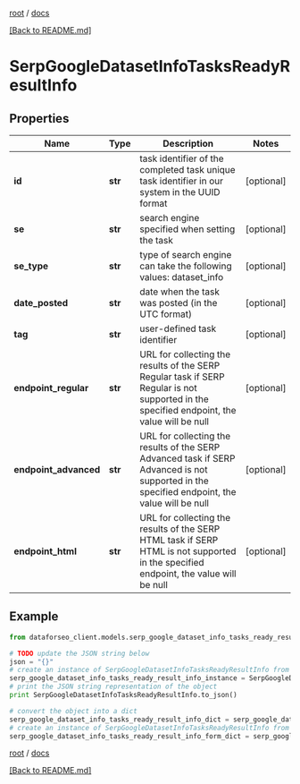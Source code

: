 [root](./../ "root") / [docs](./ "docs")

[[Back to README.md]](./../README.md "[Back to README.md]")

# SerpGoogleDatasetInfoTasksReadyResultInfo

## Properties

Name | Type | Description | Notes
------------ | ------------- | ------------- | -------------
**id** | **str** | task identifier of the completed task unique task identifier in our system in the UUID format | [optional]
**se** | **str** | search engine specified when setting the task | [optional]
**se_type** | **str** | type of search engine can take the following values: dataset_info | [optional]
**date_posted** | **str** | date when the task was posted (in the UTC format) | [optional]
**tag** | **str** | user-defined task identifier | [optional]
**endpoint_regular** | **str** | URL for collecting the results of the SERP Regular task if SERP Regular is not supported in the specified endpoint, the value will be null | [optional]
**endpoint_advanced** | **str** | URL for collecting the results of the SERP Advanced task if SERP Advanced is not supported in the specified endpoint, the value will be null | [optional]
**endpoint_html** | **str** | URL for collecting the results of the SERP HTML task if SERP HTML is not supported in the specified endpoint, the value will be null | [optional]

## Example

```python
from dataforseo_client.models.serp_google_dataset_info_tasks_ready_result_info import SerpGoogleDatasetInfoTasksReadyResultInfo

# TODO update the JSON string below
json = "{}"
# create an instance of SerpGoogleDatasetInfoTasksReadyResultInfo from a JSON string
serp_google_dataset_info_tasks_ready_result_info_instance = SerpGoogleDatasetInfoTasksReadyResultInfo.from_json(json)
# print the JSON string representation of the object
print SerpGoogleDatasetInfoTasksReadyResultInfo.to_json()

# convert the object into a dict
serp_google_dataset_info_tasks_ready_result_info_dict = serp_google_dataset_info_tasks_ready_result_info_instance.to_dict()
# create an instance of SerpGoogleDatasetInfoTasksReadyResultInfo from a dict
serp_google_dataset_info_tasks_ready_result_info_form_dict = serp_google_dataset_info_tasks_ready_result_info.from_dict(serp_google_dataset_info_tasks_ready_result_info_dict)
```

  

[root](./../ "root") / [docs](./ "docs")

[[Back to README.md]](./../README.md "[Back to README.md]")